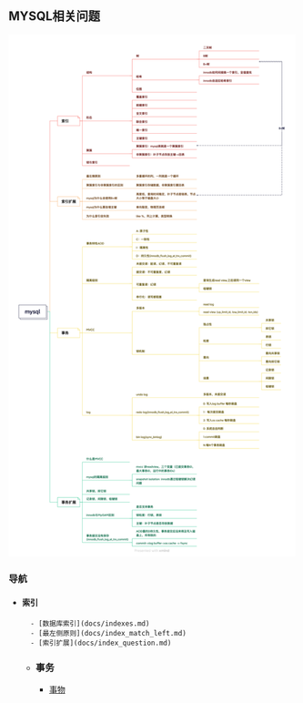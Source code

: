 ## MYSQL相关问题
![数据库纵览](img/mysql.png)

### 导航
- #### 索引
		- [数据库索引](docs/indexes.md)
		- [最左侧原则](docs/index_match_left.md)
		- [索引扩展](docs/index_question.md)
	- ### 事务
		- [事物](docs/transaction.md)

